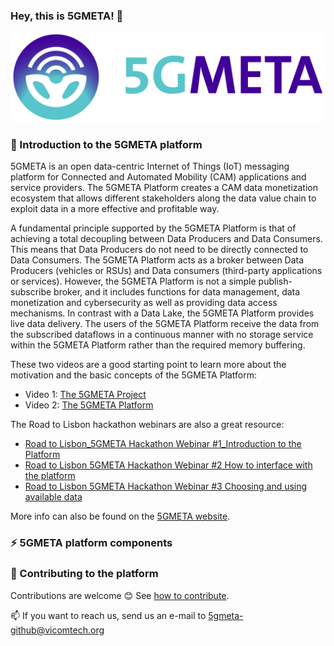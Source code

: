 ### Hey, this is 5GMETA! 👋

<!--
**5gmeta/5gmeta** is a ✨ _special_ ✨ repository because its `README.md` (this file) appears on your GitHub profile.

Here are some ideas to get you started:

- 🔭 I’m currently working on ...
- 🌱 I’m currently learning ...
- 👯 I’m looking to collaborate on ...
- 🤔 I’m looking for help with ...
- 💬 Ask me about ...
- 📫 How to reach me: ...
- 😄 Pronouns: ...
- ⚡ Fun fact: ...
-->

![5GMETA logo.](./5GMETA_logo.png)
### 🍿 Introduction to the 5GMETA platform
5GMETA is an open data-centric Internet of Things (IoT) messaging platform for Connected and Automated Mobility (CAM) applications and service providers. The 5GMETA Platform creates a CAM data monetization ecosystem that allows different stakeholders along the data value chain to exploit data in a more effective and profitable way.​

A fundamental principle supported by the 5GMETA Platform is that of achieving a total decoupling between Data Producers and Data Consumers. This means that Data Producers do not need to be directly connected to Data Consumers. The 5GMETA Platform acts as a broker between Data Producers (vehicles or RSUs) and Data consumers (third-party applications or services). However, the 5GMETA Platform is not a simple publish-subscribe broker, and it includes functions for data management, data monetization and cybersecurity as well as providing data access mechanisms. In contrast with a Data Lake, the 5GMETA Platform provides live data delivery. The users of the 5GMETA Platform receive the data from the subscribed dataflows in a continuous manner with no storage service within the 5GMETA Platform rather than the required memory buffering. 

These two videos are a good starting point to learn more about the motivation and the basic concepts of the 5GMETA Platform:
* Video 1: [The 5GMETA Project](https://youtu.be/keB3PlQNiec?si=Cq94v0SMFuGyYSBp)
* Video 2: [The 5GMETA Platform](https://youtu.be/RGVD8D0ZwQc?si=t2R2ufpkzkGtogDm)

The Road to Lisbon hackathon webinars are also a great resource:
* [Road to Lisbon_5GMETA Hackathon Webinar #1_Introduction to the Platform](https://youtu.be/-ph7cs_wQa0?si=o6LmF-CHhLxCayTw)
* [Road to Lisbon 5GMETA Hackathon Webinar #2 How to interface with the platform](https://youtu.be/5iSsRsp_II4?si=QglJpST5SNm0loHj)
* [Road to Lisbon 5GMETA Hackathon Webinar #3 Choosing and using available data](https://youtu.be/6Z026lECwlQ?si=WlPHvQyRh5YDnDnO)

More info can also be found on the [5GMETA website](https://5gmeta-project.eu/).

### ⚡ 5GMETA platform components
<!-- table with components, link and one sentence describing component -->

### :raising_hand: Contributing to the platform

Contributions are welcome :blush: See [how to contribute](./CONTRIBUTING.md).

📫 If you want to reach us, send us an e-mail to 5gmeta-github@vicomtech.org
